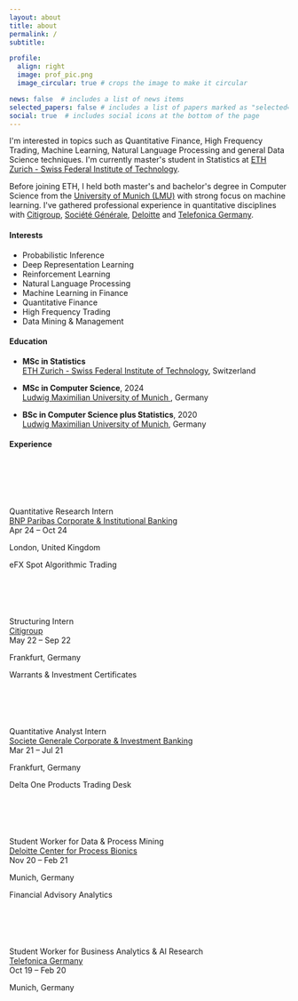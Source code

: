 ```yaml
---
layout: about
title: about
permalink: /
subtitle: 

profile:
  align: right
  image: prof_pic.png
  image_circular: true # crops the image to make it circular

news: false  # includes a list of news items
selected_papers: false # includes a list of papers marked as "selected={true}"
social: true  # includes social icons at the bottom of the page
---
```

I'm interested in topics such as Quantitative Finance, High Frequency Trading, Machine Learning, Natural Language Processing and general Data Science techniques. I'm currently master's student in Statistics at [ETH Zurich - Swiss Federal Institute of Technology](https://ethz.ch/en.html).

Before joining ETH, I held both master's and bachelor's degree in Computer Science from the [University of Munich (LMU)](https://www.lmu.de/en/index.html) with strong focus on machine learning. I've gathered professional experience in quantitative disciplines with [Citigroup](https://de.citifirst.com/en-de/), [Société Générale](https://wholesale.banking.societegenerale.com/en/solutions/markets/equities/), [Deloitte](https://www2.deloitte.com/de/de/pages/finance/topics/center-for-process-bionics.html) and [Telefonica Germany](https://www.telefonica.de/home-corporate-en.html).

<div class="row">
  <div class="col-md-5">
      <div class="subheading"><h4 id="-interests-"><strong>Interests</strong></h4></div>
        <ul class="ul-interests mb-0">
          <li>Probabilistic Inference</li>
          <li>Deep Representation Learning</li>
          <li>Reinforcement Learning</li>
          <li>Natural Language Processing</li>
          <li>Machine Learning in Finance</li>
          <li>Quantitative Finance</li>
          <li>High Frequency Trading</li>
          <li>Data Mining & Management</li>
        </ul>
      </div>
      
  <div class="col-md-7">
    <div class="section-subheading"><h4 id="-education-"><strong>Education</strong></h4></div>
      <ul class="ul-edu fa-ul mb-0">
          <li>
            <i class="fa-li fas fa-graduation-cap"></i>
            <div class="description">
              <p class="course"><strong>MSc in Statistics</strong><br>
                <a href="https://ethz.ch/en.html">ETH Zurich - Swiss Federal Institute of Technology</a>, Switzerland</p>
            </div>
          </li>
          <li>
            <i class="fa-li fas fa-graduation-cap"></i>
            <div class="description">
              <p class="course"><strong>MSc in Computer Science</strong>, 2024<br>
                <a href="https://www.lmu.de/en/index.html">Ludwig Maximilian University of Munich </a>, Germany</p>
            </div>
          </li>
          <li>
            <i class="fa-li fas fa-graduation-cap"></i>
            <div class="description">
              <p class="course"><strong>BSc in Computer Science plus Statistics</strong>, 2020<br>
                <a href="https://www.lmu.de/en/index.html">Ludwig Maximilian University of Munich</a>, Germany</p>
            </div>
          </li>
        </ul>
      </div>
    </div>


<div class="subheading"><h4 id="-Experience-"><strong>Experience</strong></h4></div>
  
<div class="col-12 col-lg-8">

  <div class="row experience">
    
  <div class="col-auto text-center flex-column d-none d-sm-flex">
      <div class="row h-50">
        <div class="col border-right">&nbsp;</div>
        <div class="col">&nbsp;</div>
      </div>
      <div class="m-2">
        <span class="badge badge-pill border ">&nbsp;</span>
      </div>
      <div class="row h-50">
        <div class="col border-right">&nbsp;</div>
        <div class="col">&nbsp;</div>
      </div>
    </div>
    
  <div class="col py-2">
      <div class="card">
        <div class="card-body">

  <div class="section-subheading card-title exp-title my-0">Quantitative Research Intern</div>
              <div class="section-subheading card-title exp-company text-muted my-0"><a href="https://cib.bnpparibas/" target="_blank" rel="noopener">BNP Paribas Corporate & Institutional Banking</a></div>
              <div class="text-muted exp-meta">
                Apr 24 – Oct 24
                
                
  <span class="middot-divider"></span>
  <span class="text-muted">London, United Kingdom</span>
                
  </div>
  <div class="card-text">eFX Spot Algorithmic Trading</div>
          
  </div>
      </div>
    </div>
  </div>

  <div class="row experience">
    
  <div class="col-auto text-center flex-column d-none d-sm-flex">
      <div class="row h-50">
        <div class="col ">&nbsp;</div>
        <div class="col">&nbsp;</div>
      </div>
      <div class="m-2">
        <span class="badge badge-pill border exp-fill">&nbsp;</span>
      </div>
      <div class="row h-50">
        <div class="col border-right">&nbsp;</div>
        <div class="col">&nbsp;</div>
      </div>
    </div>
    
  <div class="col py-2">
      <div class="card">
        <div class="card-body">

  <div class="section-subheading card-title exp-title my-0">Structuring Intern</div>
              <div class="section-subheading card-title exp-company text-muted my-0"><a href="https://de.citifirst.com/en-de/" target="_blank" rel="noopener">Citigroup</a></div>
              <div class="text-muted exp-meta">
                May 22 – Sep 22
                          
  <span class="middot-divider"></span>
  <span class="text-muted">Frankfurt, Germany</span>
                
  </div>
  <div class="card-text">Warrants & Investment Certificates</div>
  </div>
  </div>
  </div>
  </div>
  
  
  
  <div class="row experience">
    
  <div class="col-auto text-center flex-column d-none d-sm-flex">
      <div class="row h-50">
        <div class="col border-right">&nbsp;</div>
        <div class="col">&nbsp;</div>
      </div>
      <div class="m-2">
        <span class="badge badge-pill border ">&nbsp;</span>
      </div>
      <div class="row h-50">
        <div class="col border-right">&nbsp;</div>
        <div class="col">&nbsp;</div>
      </div>
    </div>
    
  <div class="col py-2">
      <div class="card">
        <div class="card-body">

  <div class="section-subheading card-title exp-title my-0">Quantitative Analyst Intern</div>
              <div class="section-subheading card-title exp-company text-muted my-0"><a href="https://wholesale.banking.societegenerale.com/en/solutions/markets/equities/" target="_blank" rel="noopener">Societe Generale Corporate & Investment Banking</a></div>
              <div class="text-muted exp-meta">
                Mar 21 – Jul 21
                
                
  <span class="middot-divider"></span>
  <span class="text-muted">Frankfurt, Germany</span>
                
  </div>
  <div class="card-text">Delta One Products Trading Desk</div>
          
  </div>
      </div>
    </div>
  </div>
  
  <div class="row experience">
    
  <div class="col-auto text-center flex-column d-none d-sm-flex">
      <div class="row h-50">
        <div class="col border-right">&nbsp;</div>
        <div class="col">&nbsp;</div>
      </div>
      <div class="m-2">
        <span class="badge badge-pill border ">&nbsp;</span>
      </div>
      <div class="row h-50">
        <div class="col border-right">&nbsp;</div>
        <div class="col">&nbsp;</div>
      </div>
    </div>
    
  <div class="col py-2">
      <div class="card">
        <div class="card-body">

  <div class="section-subheading card-title exp-title my-0">Student Worker for Data & Process Mining</div>
        <div class="section-subheading card-title exp-company text-muted my-0"><a href="https://www2.deloitte.com/de/de/pages/finance/topics/center-for-process-bionics.html" target="_blank" rel="noopener">Deloitte Center for Process Bionics</a></div>
        <div class="text-muted exp-meta">
        Nov 20 – Feb 21
                
                
  <span class="middot-divider"></span>
  <span class="text-muted">Munich, Germany</span>
                
  </div>
  <div class="card-text">Financial Advisory Analytics</div>
          
  </div>
      </div>
    </div>
  </div>
  
  <div class="row experience">
    
  <div class="col-auto text-center flex-column d-none d-sm-flex">
      <div class="row h-50">
        <div class="col border-right">&nbsp;</div>
        <div class="col">&nbsp;</div>
      </div>
      <div class="m-2">
        <span class="badge badge-pill border ">&nbsp;</span>
      </div>
      <div class="row h-50">
        <div class="col border-right">&nbsp;</div>
        <div class="col">&nbsp;</div>
      </div>
    </div>
    
  <div class="col py-2">
      <div class="card">
        <div class="card-body">

  <div class="section-subheading card-title exp-title my-0">Student Worker for Business Analytics & AI Research</div>
              <div class="section-subheading card-title exp-company text-muted my-0"><a href="https://www.telefonica.de/home-corporate-en.html" target="_blank" rel="noopener">Telefonica Germany</a></div>
              <div class="text-muted exp-meta">
              Oct 19 – Feb 20
                
                
<span class="middot-divider"></span>
 <span class="text-muted">Munich, Germany</span>
                
  </div>

          
  </div>
      </div>
    </div>
  </div>

</div>


